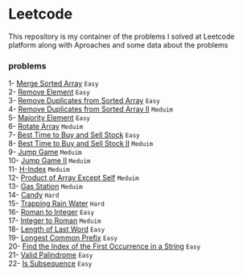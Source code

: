 # Leetcode

This repository is my container of the problems I solved at Leetcode platform along with Aproaches and some data about the problems

### problems

1- <a href="./mergeSortedArray.cpp">Merge Sorted Array</a> `Easy` <br>
2- <a href="./removeElement.cpp">Remove Element</a> `Easy` <br>
3- <a href="./removeDuplicates.cpp">Remove Duplicates from Sorted Array</a> `Easy` <br>
4- <a href="./removeDuplicates2.cpp">Remove Duplicates from Sorted Array II</a> `Meduim` <br>
5- <a href="./majorityElement.cpp">Majority Element</a> `Easy` <br>
6- <a href="./rotateArray.cpp">Rotate Array</a> `Meduim` <br>
7- <a href="./buyAndSellStock.cpp">Best Time to Buy and Sell Stock</a> `Easy` <br>
8- <a href="./buyAndSellStock2.cpp">Best Time to Buy and Sell Stock II</a> `Meduim` <br>
9- <a href="./jumpGame.cpp">Jump Game</a> `Meduim` <br>
10- <a href="./jumpGame2.cpp">Jump Game II</a> `Meduim` <br>
11- <a href="./H-Index.cpp">H-Index</a> `Meduim` <br>
12- <a href="./arrayProductExceptSelf.cpp">Product of Array Except Self</a> `Meduim` <br>
13- <a href="./gasStation.cpp">Gas Station</a> `Meduim` <br>
14- <a href="./candy.cpp">Candy</a> `Hard` <br>
15- <a href="./trappingRainWater.cpp">Trapping Rain Water</a> `Hard` <br>
16- <a href="./romanToInteger.cpp">Roman to Integer</a> `Easy` <br>
17- <a href="./integerToRoman.cpp">Integer to Roman</a> `Meduim` <br>
18- <a href="./lengthOfLastWord.cpp">Length of Last Word</a> `Easy` <br>
19- <a href="./longestCommonPrefix.cpp">Longest Common Prefix</a> `Easy` <br>
20- <a href="./strStr.cpp">Find the Index of the First Occurrence in a String</a> `Easy` <br>
21- <a href="./validPalindrome.cpp">Valid Palindrome</a> `Easy` <br>
22- <a href="./isSubsequence.cpp">Is Subsequence</a> `Easy` <br>
